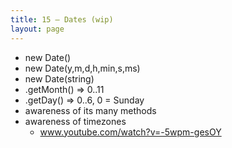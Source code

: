 ```yaml
---
title: 15 – Dates (wip)
layout: page
---
```


- new Date()
- new Date(y,m,d,h,min,s,ms)
- new Date(string)
- .getMonth() => 0..11
- .getDay() => 0..6, 0 = Sunday
- awareness of its many methods
- awareness of timezones
  - www.youtube.com/watch?v=-5wpm-gesOY
